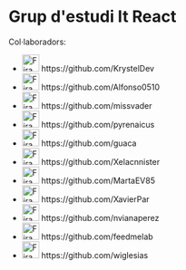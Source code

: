 # Grup d'estudi It React

Col·laboradors:

 <ul>
 
  <li>
    <img
         src="https://user-images.githubusercontent.com/87370165/142428849-531d2c33-2763-4b7c-a1cd-ff7f2a626027.png" 
         width="30rem" 
         alt="Firamdo Krystel R."
         /> https://github.com/KrystelDev 
   </li>
 
   <li>
    <img
         src="https://avatars.githubusercontent.com/u/15243605?v=4" 
         width="30rem" 
         alt="Firamdo Alfonso V."
         />  https://github.com/Alfonso0510 </li>
 
   <li>
    <img
         src="https://avatars.githubusercontent.com/u/94196643?v=4" 
         width="30rem" 
         alt="Firamdo missvader"
         /> https://github.com/missvader </li>
 
   <li>
    <img
         src="https://avatars.githubusercontent.com/u/5355537?v=4" 
         width="30rem" 
         alt="Firamdo Pau G."
         /> https://github.com/pyrenaicus
   </li>
 
   <li>
    <img
         src="https://avatars.githubusercontent.com/u/7644895?v=4" 
         width="30rem" 
         alt="Firamdo Estela F."
         /> https://github.com/guaca
   </li>
 
  <li>
     <img
         src="https://avatars.githubusercontent.com/u/68864369?v=4" 
         width="30rem" 
         alt="Firamdo Xelacnnister"
         /> https://github.com/Xelacnnister
   </li>
   
   <li>
     <img
         src="https://avatars.githubusercontent.com/u/76686003?v=4" 
         width="30rem" 
         alt="Firamdo MartaEV85"
         /> https://github.com/MartaEV85
   </li>
 
  <li>
    <img
         src="https://avatars.githubusercontent.com/u/92579264?v=4" 
         width="30rem" 
         alt="Firamdo XavierPar."
         /> https://github.com/XavierPar
   </li>
   <li>
     <img
         src="https://avatars.githubusercontent.com/u/72308258?v=4" 
         width="30rem" 
         alt="Firamdo Nuria Viana"
         /> https://github.com/nvianaperez
   </li>
    <li>
     <img
         src="https://avatars.githubusercontent.com/u/4949781?v=4" 
         width="30rem" 
         alt="Firamdo feedmelab"
         /> https://github.com/feedmelab
   </li>

   <li>
     <img
         src="https://avatars.githubusercontent.com/u/18135199?v=4" 
         width="30rem" 
         alt="Firamdo Will I."
         /> https://github.com/wiglesias
   </li>
 
  </ul>

